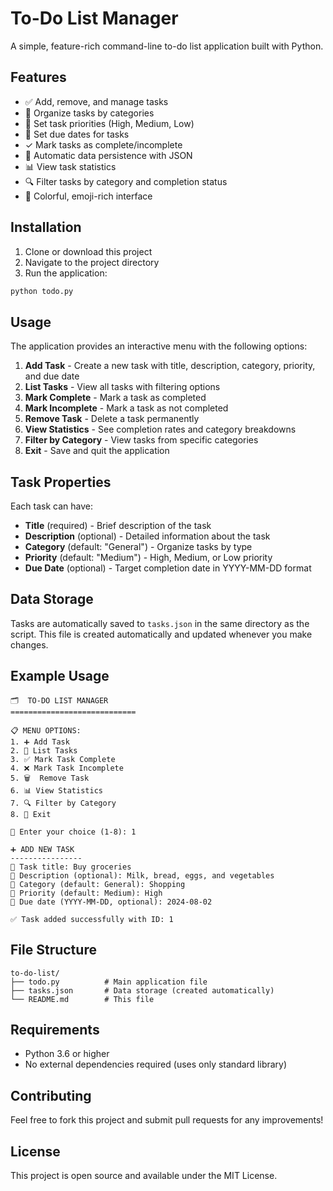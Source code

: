 # To-Do List Manager

A simple, feature-rich command-line to-do list application built with Python.

## Features

- ✅ Add, remove, and manage tasks
- 📂 Organize tasks by categories
- 🎯 Set task priorities (High, Medium, Low)
- 📅 Set due dates for tasks
- ✓ Mark tasks as complete/incomplete
- 💾 Automatic data persistence with JSON
- 📊 View task statistics
- 🔍 Filter tasks by category and completion status
- 🎨 Colorful, emoji-rich interface

## Installation

1. Clone or download this project
2. Navigate to the project directory
3. Run the application:

```bash
python todo.py
```

## Usage

The application provides an interactive menu with the following options:

1. **Add Task** - Create a new task with title, description, category, priority, and due date
2. **List Tasks** - View all tasks with filtering options
3. **Mark Complete** - Mark a task as completed
4. **Mark Incomplete** - Mark a task as not completed
5. **Remove Task** - Delete a task permanently
6. **View Statistics** - See completion rates and category breakdowns
7. **Filter by Category** - View tasks from specific categories
8. **Exit** - Save and quit the application

## Task Properties

Each task can have:

- **Title** (required) - Brief description of the task
- **Description** (optional) - Detailed information about the task
- **Category** (default: "General") - Organize tasks by type
- **Priority** (default: "Medium") - High, Medium, or Low priority
- **Due Date** (optional) - Target completion date in YYYY-MM-DD format

## Data Storage

Tasks are automatically saved to `tasks.json` in the same directory as the script. This file is created automatically and updated whenever you make changes.

## Example Usage

```
🗂️  TO-DO LIST MANAGER
============================

📋 MENU OPTIONS:
1. ➕ Add Task
2. 📝 List Tasks
3. ✅ Mark Task Complete
4. ❌ Mark Task Incomplete
5. 🗑️  Remove Task
6. 📊 View Statistics
7. 🔍 Filter by Category
8. 🚪 Exit

🔢 Enter your choice (1-8): 1

➕ ADD NEW TASK
----------------
📌 Task title: Buy groceries
📝 Description (optional): Milk, bread, eggs, and vegetables
📂 Category (default: General): Shopping
🎯 Priority (default: Medium): High
📅 Due date (YYYY-MM-DD, optional): 2024-08-02

✅ Task added successfully with ID: 1
```

## File Structure

```
to-do-list/
├── todo.py          # Main application file
├── tasks.json       # Data storage (created automatically)
└── README.md        # This file
```

## Requirements

- Python 3.6 or higher
- No external dependencies required (uses only standard library)

## Contributing

Feel free to fork this project and submit pull requests for any improvements!

## License

This project is open source and available under the MIT License.
